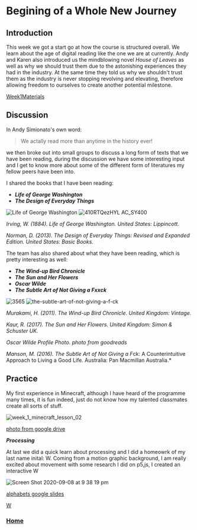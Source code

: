 
# Begining of a Whole New Journey
## Introduction
This week we got a start go at how the course is structured overall. We learn about the age of digital reading like the one we are at currently. Andy and Karen also introduced us the mindblowing novel *House of Leaves* as well as why we should trust them due to the astonishing experiences they had in the industry. At the same time they told us why we shouldn't trust them as the industry is never stopping revolving and elevating, therefore allowing freedom to ourselves to create another potential milestone. 

[Week1Materials](https://drive.google.com/drive/folders/1G21z95TwWmkE1V7Sd08cL_Sm7DSOokO3)

## Discussion 
In Andy Simionato's own word:
>We actally read more than anytime in the history ever! 

we then broke out into small groups to discuss a long form of texts that we have been reading, during the discussion we have some interesting input and I get to know more about some of the different form of literatures my fellow peers have been into.

I shared the books that I have been reading:

- ***Life of George Washington***
- ***The Design of Everyday Things***

![Life of George Washington](https://user-images.githubusercontent.com/68985229/92190571-db543e80-eea4-11ea-891f-1dd53f310ab2.JPG) ![410RTQezHYL _AC_SY400_](https://user-images.githubusercontent.com/68985229/92191231-8a454a00-eea6-11ea-95ff-4fedbef4dd23.jpg)

*Irving, W. (1884). Life of George Washington. United States: Lippincott.*

*Norman, D. (2013). The Design of Everyday Things: Revised and Expanded Edition. United States: Basic Books.*

The team has also shared about what they have been reading, which is pretty interesting as well:

- ***The Wind-up Bird Chronicle***
- ***The Sun and Her Flowers***
- ***Oscar Wilde***
- ***The Subtle Art of Not Giving a Fxxck***


![3565](https://user-images.githubusercontent.com/68985229/92361664-115a2280-f132-11ea-9005-c54364448305.jpg) 
![the-subtle-art-of-not-giving-a-f-ck](https://user-images.githubusercontent.com/68985229/92362015-af4ded00-f132-11ea-9b96-9fc970fec7db.jpg)


*Murakami, H. (2011). The Wind-up Bird Chronicle. United Kingdom: Vintage.*

*Kaur, R. (2017). The Sun and Her Flowers. United Kingdom: Simon & Schuster UK.*

*Oscar Wilde Profile Photo. photo from goodreads*

*Manson, M. (2016). The Subtle Art of Not Giving a F*ck: A Counterintuitive Approach to Living a Good Life. Australia: Pan Macmillan Australia.*

## Practice
My first experience in Minecraft, although I have heard of the programme many times, it is fun indeed, just do not know how my talented classmates create all sorts of stuff.

![week_1_minecraft_lesson_02](https://user-images.githubusercontent.com/68985229/92458359-9e6fab00-f208-11ea-8a16-bd8554be0e25.jpg)

[photo from google drive](https://drive.google.com/drive/folders/1G21z95TwWmkE1V7Sd08cL_Sm7DSOokO3)

***Processing***

At last we did a quick learn about processing and I did a homeowrk of my last name inital: W. Coming from a motion graphic background, I am really excited about movement with some research I did on p5,js, I created an interactive W

![Screen Shot 2020-09-08 at 9 38 19 pm](https://user-images.githubusercontent.com/68985229/92471753-cae0f280-f21b-11ea-8cf3-440c68811353.JPG)

[alphabets google slides](https://docs.google.com/presentation/d/1fY3fW1HAv9GUez2q78iYkFVGgBCZON5ddkUNkVmRs8s/edit#slide=id.g8ec9788730_14_0)

[W](https://wwsiyang.github.io/CODEWORD/SKO/Week_01/Letter_W)


### [Home](https://github.com/WWsiyang/CODEWORD/tree/master/) 
